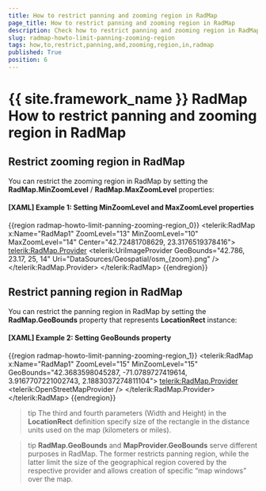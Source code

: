 ```yaml
---
title: How to restrict panning and zooming region in RadMap
page_title: How to restrict panning and zooming region in RadMap
description: Check how to restrict panning and zooming region in RadMap.
slug: radmap-howto-limit-panning-zooming-region
tags: how,to,restrict,panning,and,zooming,region,in,radmap
published: True
position: 6
---
```


# {{ site.framework_name }} RadMap How to restrict panning and zooming region in RadMap

## Restrict zooming region in RadMap

You can restrict the zooming region in RadMap by setting the __RadMap.MinZoomLevel__ / __RadMap.MaxZoomLevel__ properties:

#### __[XAML] Example 1: Setting MinZoomLevel and MaxZoomLevel properties__
{{region radmap-howto-limit-panning-zooming-region_0}}
	<telerik:RadMap x:Name="RadMap1" 
	                ZoomLevel="13" 
	                MinZoomLevel="10" 
	                MaxZoomLevel="14" 
	                Center="42.72481708629, 23.3176519378416">
	    <telerik:RadMap.Provider>
	        <telerik:UriImageProvider GeoBounds="42.786, 23.17, 25, 14" Uri="DataSources/Geospatial/osm_{zoom}.png" />
	    </telerik:RadMap.Provider>
	</telerik:RadMap>
{{endregion}}

## Restrict panning region in RadMap

You can restrict the panning region in RadMap by setting the __RadMap.GeoBounds__ property that represents __LocationRect__ instance:

#### __[XAML] Example 2: Setting GeoBounds property__
{{region radmap-howto-limit-panning-zooming-region_1}}
	<telerik:RadMap x:Name="RadMap1" 
	        ZoomLevel="15"
	        MinZoomLevel="15"
	        GeoBounds="42.3683598045287, -71.0789727419614, 3.9167707221002743, 2.1883037274811104">
		<telerik:RadMap.Provider>
			<telerik:OpenStreetMapProvider />
		</telerik:RadMap.Provider>
	</telerik:RadMap>
{{endregion}}

>tip The third and fourth parameters (Width and Height) in the __LocationRect__ definition specify size of the rectangle in the distance units used on the map (kilometers or miles).

>tip __RadMap.GeoBounds__ and __MapProvider.GeoBounds__ serve different purposes in RadMap. The former restricts panning region, while the latter limit the size of the geographical region covered by the respective provider and allows creation of specific “map windows” over the map.
